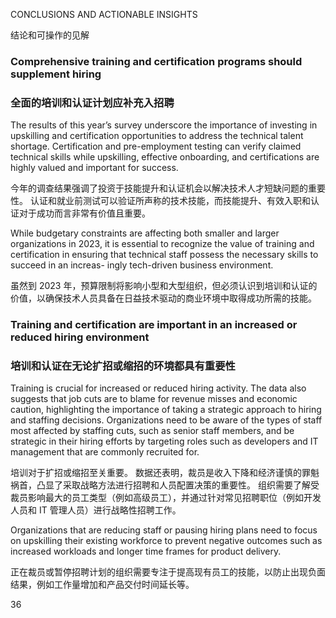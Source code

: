 CONCLUSIONS AND ACTIONABLE INSIGHTS

结论和可操作的见解

### Comprehensive training and certification programs should supplement hiring
### 全面的培训和认证计划应补充入招聘
The results of this year’s survey underscore the importance of investing in upskilling and certification opportunities to 
address the technical talent shortage. Certification and pre-employment testing can verify claimed technical skills while 
upskilling, effective onboarding, and certifications are highly valued and important for success.

今年的调查结果强调了投资于技能提升和认证机会以解决技术人才短缺问题的重要性。 认证和就业前测试可以验证所声称的技术技能，而技能提升、有效入职和认证对于成功而言非常有价值且重要。

While budgetary constraints are affecting both smaller and larger organizations in 2023, it is essential to recognize the 
value of training and certification in ensuring that technical staff possess the necessary skills to succeed in an increas-
ingly tech-driven business environment.

虽然到 2023 年，预算限制将影响小型和大型组织，但必须认识到培训和认证的价值，以确保技术人员具备在日益技术驱动的商业环境中取得成功所需的技能。

### Training and certification are important in an increased or reduced hiring environment
### 培训和认证在无论扩招或缩招的环境都具有重要性
Training is crucial for increased or reduced hiring activity. The data also suggests that job cuts are to blame for revenue 
misses and economic caution, highlighting the importance of taking a strategic approach to hiring and staffing decisions. 
Organizations need to be aware of the types of staff most affected by staffing cuts, such as senior staff members, and be 
strategic in their hiring efforts by targeting roles such as developers and IT management that are commonly recruited for.

培训对于扩招或缩招至关重要。 数据还表明，裁员是收入下降和经济谨慎的罪魁祸首，凸显了采取战略方法进行招聘和人员配置决策的重要性。 组织需要了解受裁员影响最大的员工类型（例如高级员工），并通过针对常见招聘职位（例如开发人员和 IT 管理人员）进行战略性招聘工作。

Organizations that are reducing staff or pausing hiring plans need to focus on upskilling their existing workforce to 
prevent negative outcomes such as increased workloads and longer time frames for product delivery.

正在裁员或暂停招聘计划的组织需要专注于提高现有员工的技能，以防止出现负面结果，例如工作量增加和产品交付时间延长等。

 36



